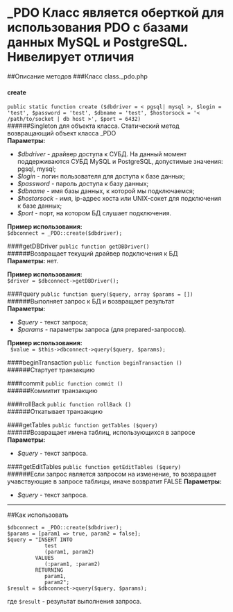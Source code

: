 _PDO
Класс является оберткой для использования PDO с базами данных MySQL и PostgreSQL. Нивелирует отличия
====
##Описание методов
###Класс class._pdo.php
#### create
`public static function create ($dbdriver = < pgsql| mysql >, $login = 'test', $password = 'test', $dbname = 'test', $hostorsock = '< /path/to/socket | db host >', $port = 6432)`   
######Singleton для объекта класса. Статический метод возвращающий объект класса _PDO  
**Параметры:**
* *$dbdriver* - драйвер доступа к СУБД. На данный момент поддерживаются СУБД MySQL и PostgreSQL, допустимые значения: pgsql, mysql;
* *$login* - логин пользователя для доступа к базе данных;
* *$password* - пароль доступа к базу данных;
* *$dbname* - имя базы данных, к которой мы подключаемся;
* *$hostorsock* - имя, ip-адрес хоста или UNIX-сокет для подключения к базе данных;
* *$port* - порт, на котором БД слушает подключения.    

**Пример использования:**    
`$dbconnect = _PDO::create($dbdriver);`

####getDBDriver
`public function getDBDriver()`   
######Возвращает текущий драйвер подключения к БД  
**Параметры:** нет.    

**Пример использования:**    
`$driver = $dbconnect->getDBDriver();`

####query
`public function query($query, array $params = [])`   
######Выполняет запрос к БД и возвращает результат    
**Параметры:**
* *$query* - текст запроса;
* *$params* - параметры запроса (для prepared-запросов).    

**Пример использования:**     
` $value = $this->dbconnect->query($query, $params);`

####beginTransaction
`public function beginTransaction ()`   
######Стартует транзакцию  

####commit
`public function commit ()`   
######Коммитит транзакцию  

####rollBack
`public function rollBack ()`   
######Откатывает транзакцию  

####getTables
`public function getTables ($query)`   
######Возвращает имена таблиц, использующихся в запросе  
**Параметры:**    
* *$query* - текст запроса.

####getEditTables
`public function getEditTables ($query)`   
######Если запрос является запросом на изменение, то возвращает учавствующие в запросе таблицы, иначе возвратит FALSE 
**Параметры:**    
* *$query* - текст запроса.

------------------------------------------------------------------------------------------------------------

##Как использовать
```
$dbconnect = _PDO::create($dbdriver);     
$params = [param1 => true, param2 = false];    
$query = "INSERT INTO    
            test    
            (param1, param2)      
         VALUES    
            (:param1, :param2)   
         RETURNING
            param1,   
            param2";  
$result = $dbconnect->query($query, $params);
```
где `$result` - результат выполнения запроса.
